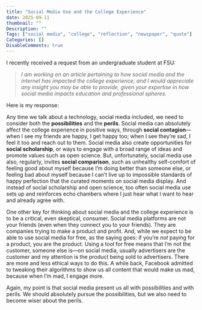 ```yaml
---
title: "Social Media Use and the College Experience"
date: 2025-09-11
thumbnail: ""
Description: ""
Tags: ["social media", "college", "reflection", "newspaper", "quote"]
Categories: []
DisableComments: true
---
```


I recently received a request from an undergraduate student at FSU:

>*I am working on an article pertaining to how social media and the internet has impacted the college experience, and I would appreciate any insight you may be able to provide, given your expertise in how social media impacts education and professional spheres.*

Here is my response:

Any time we talk about a technology, social media included, we need to consider both the **possibilities** and the **perils**. Social media can absolutely affect the college experience in positive ways, through **social contagion**&mdash;when I see my friends are happy, I get happy too; when I see they’re sad, I feel it too and reach out to them. Social media also create opportunities for **social scholarship**, or ways to engage with a broad range of ideas and promote values such as open science. But, unfortunately, social media use also, regularly, invites **social comparison**, such as unhealthy self-comfort of feeling good about myself because I’m doing better than someone else, or feeling bad about myself because I can’t live up to impossible standards of happy perfection that the curated moments on social media display. And instead of social scholarship and open science, too often social media use sets up and reinforces echo chambers where I just hear what I want to hear and already agree with.

One other key for thinking about social media and the college experience is to be a critical, even skeptical, consumer. Social media platforms are not your friends (even when they connect you to your friends). They are companies trying to make a product and profit. And, while we expect to be able to use social media for free, as the saying goes: if you’re *not* paying for a product, you are the product.  Using a tool for free means that I’m not the customer, someone else is&mdash;on social media, usually advertisers are the customer and my attention is the product being sold to advertisers. There are more and less ethical ways to do this. A while back, Facebook admitted to tweaking their algorithms to show us all content that would make us mad, because when I’m mad, I engage more.

Again, my point is that social media present us all with possibilities and with perils. We should absolutely pursue the possibilities, but we also need to become wiser about the perils.
